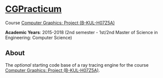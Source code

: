 # [CGPracticum](http://graphics.cs.kuleuven.be/courses/H07Z5a/opgave.html)

Course [Computer Graphics: Project (B-KUL-H07Z5A)](https://onderwijsaanbod.kuleuven.be/syllabi/n/H07Z5AN.htm#activetab=doelstellingen_idp1405792)

**Academic Years**: 2015-2018 (2nd semester - 1st/2nd Master of Science in Engineering: Computer Science)

## About

The *optional* starting code base of a ray tracing engine for the course [Computer Graphics: Project (B-KUL-H07Z5A)](https://onderwijsaanbod.kuleuven.be/syllabi/n/H07Z5AN.htm#activetab=doelstellingen_idp1405792).
